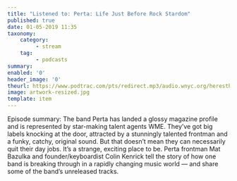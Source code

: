 ```yaml
---
title: "Listened to: Perta: Life Just Before Rock Stardom"
published: true
date: 01-05-2019 11:35
taxonomy:
    category:
         - stream
    tag:
         - podcasts
summary:
enabled: '0'
header_image: '0'
theurl: https://www.podtrac.com/pts/redirect.mp3/audio.wnyc.org/heresthething/heresthething041619_pertapod.mp3
image: artwork-resized.jpg
template: item
---
```

 
Episode summary: The band Perta has landed a glossy magazine profile and is represented by star-making talent agents WME. They’ve got big labels knocking at the door, attracted by a stunningly talented frontman and a funky, catchy, original sound. But that doesn’t mean they can necessarily quit their day jobs. It’s a strange, exciting place to be. Perta frontman Mat Bazulka and founder/keyboardist Colin Kenrick tell the story of how one band is breaking through in a rapidly changing music world — and share some of the band’s unreleased tracks.
